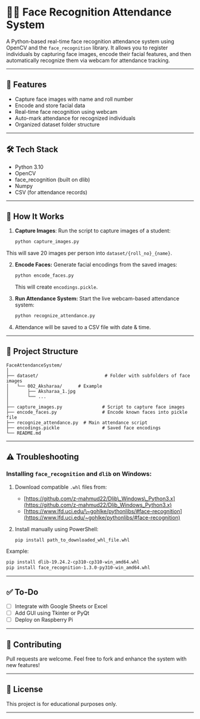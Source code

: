 # 🧑‍🏫 Face Recognition Attendance System

A Python-based real-time face recognition attendance system using OpenCV and the `face_recognition` library. It allows you to register individuals by capturing face images, encode their facial features, and then automatically recognize them via webcam for attendance tracking.

---

## 📌 Features

- Capture face images with name and roll number
- Encode and store facial data
- Real-time face recognition using webcam
- Auto-mark attendance for recognized individuals
- Organized dataset folder structure

---

## 🛠 Tech Stack

- Python 3.10
- OpenCV
- face_recognition (built on dlib)
- Numpy
- CSV (for attendance records)

---

## 🚀 How It Works

1. **Capture Images**:
   Run the script to capture images of a student:
   ```bash
   python capture_images.py
   ````

This will save 20 images per person into `dataset/{roll_no}_{name}`.

2. **Encode Faces:**
   Generate facial encodings from the saved images:

   ```bash
   python encode_faces.py
   ```

   This will create `encodings.pickle`.

3. **Run Attendance System:**
   Start the live webcam-based attendance system:

   ```bash
   python recognize_attendance.py
   ```

4. Attendance will be saved to a CSV file with date & time.

---

## 📂 Project Structure

```
FaceAttendanceSystem/
│
├── dataset/                         # Folder with subfolders of face images
│   └── 002_Aksharaa/      # Example
│       ├── Aksharaa_1.jpg
│       └── ...
│
├── capture_images.py               # Script to capture face images
├── encode_faces.py                 # Encode known faces into pickle file
├── recognize_attendance.py  # Main attendance script
├── encodings.pickle                # Saved face encodings
└── README.md
```

---

## ⚠️ Troubleshooting

### Installing `face_recognition` and `dlib` on Windows:

1. Download compatible `.whl` files from:

   * [https://github.com/z-mahmud22/Dlib\_Windows\_Python3.x](https://github.com/z-mahmud22/Dlib_Windows_Python3.x)
   * [https://www.lfd.uci.edu/\~gohlke/pythonlibs/#face-recognition](https://www.lfd.uci.edu/~gohlke/pythonlibs/#face-recognition)

2. Install manually using PowerShell:

   ```bash
   pip install path_to_downloaded_whl_file.whl
   ```

Example:

```bash
pip install dlib-19.24.2-cp310-cp310-win_amd64.whl
pip install face_recognition-1.3.0-py310-win_amd64.whl
```

---

## ✅ To-Do

* [ ] Integrate with Google Sheets or Excel
* [ ] Add GUI using Tkinter or PyQt
* [ ] Deploy on Raspberry Pi

---

## 🤝 Contributing

Pull requests are welcome. Feel free to fork and enhance the system with new features!

---

## 📜 License

This project is for educational purposes only.

---


